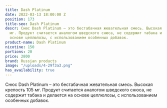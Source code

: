 ```yaml
---
title: Dash Platinum
date: 2022-03-13 18:00:00 Z
position: 173
title-seo: Dash Platinum
descr: Снюс Dash Platinum – это бестабачная жевательная смесь. Высокая крепость 105
  мг. Продукт считается аналогом шведского снюса, не содержит табака и делается на
  основе целлюлозы, с использованием особенных добавок.
product-name: Dash Platinum
nicotine: 150
portions: 20
price: 2800
brand: Russian products
image: "/uploads/4-29f3a3.png"
has_availability: true
---
```


Снюс Dash Platinum – это бестабачная жевательная смесь. Высокая крепость 105 мг. Продукт считается аналогом шведского снюса, не содержит табака и делается на основе целлюлозы, с использованием особенных добавок.